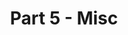 ---
layout: default
title: Part 5 - Misc
parent: Virtual Machine Cascade Lake
grand_parent: Configs
nav_order: 6
---